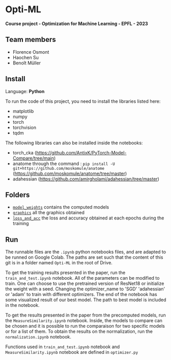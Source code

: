 # Opti-ML
**Course project - Optimization for Machine Learning - EPFL - 2023**
## Team members
- Florence Osmont
- Haochen Su
- Benoît Müller

## Install
Language: **Python**

To run the code of this project, you need to install the libraries listed here:
- matplotlib
- numpy
- torch
- torchvision
- tqdm

The following libraries can also be installed inside the notebooks:
- torch_cka (https://github.com/AntixK/PyTorch-Model-Compare/tree/main)
- anatome through the command : `pip install -U git+https://github.com/moskomule/anatome` (https://github.com/moskomule/anatome/tree/master)
- adahessian (https://github.com/amirgholami/adahessian/tree/master)

## Folders
- [`model_weights`](model_weights) contains the computed models
- [`graphics`](graphics) all the graphics obtained
- [`loss_and_acc`](loss_and_acc) the loss and accuracy obtained at each epochs during the training

## Run
The runnable files are the `.ipynb` python notebooks files, and are adapted to be runned on Google Colab. The paths are set such that the content of this git is in a folder named `Opti-ML` in the root of Drive.


To get the training results presented in the paper, run the `train_and_test.ipynb` notebook. All of the parameters can be modified to train. One can choose to use the pretrained version of ResNet18 or initialize the weight with a seed. Changing the optimizer_name to 'SGD' 'adahessian' or 'adam' to train with different optimizers. The end of the notebook has some visualized result of our best model. The path to best model is included in the notebook.


To get the results presented in the paper from the precomputed models, run the `MeasureSimilarity.ipynb` notebook. Inside, the models to compare can be chosen and it is possible to run the comparaison for two specific models or for a list of them. To obtain the results on the normalization, run the `normalization.ipynb` notebook.

Functions used in `train_and_test.ipynb` notebook and `MeasureSimilarity.ipynb` notebook are defined in `optimizer.py`
